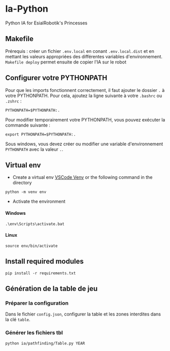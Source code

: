 # Ia-Python

Python IA for EsialRobotik's Princesses

## Makefile
Prérequis : créer un fichier `.env.local` en conant `.env.local.dist` et en mettant les valeurs appropriées des différentes variables d'environnement.
`Makefile deploy` permet ensuite de copier l'IA sur le robot

## Configurer votre PYTHONPATH
Pour que les imports fonctionnent correctement, il faut ajouter le dossier `.` à votre PYTHONPATH.
Pour cela, ajoutez la ligne suivante à votre `.bashrc` ou `.zshrc` :
```
PYTHONPATH=$PYTHONPATH:.
```
Pour modifier temporairement votre PYTHONPATH, vous pouvez exécuter la commande suivante :
```
export PYTHONPATH=$PYTHONPATH:.
``` 
Sous windows, vous devez créer ou modifier une variable d'environnement `PYTHONPATH` avec la valeur `.`.

## Virtual env
- Create a virtual env [VSCode Venv](https://code.visualstudio.com/docs/python/environments) or the following command in the directory
```
python -m venv env  
```
- Activate the environment
#### Windows
```
.\env\Scripts\activate.bat
```
#### Linux
```
source env/bin/activate
```
## Install required modules
```
pip install -r requirements.txt
```

## Génération de la table de jeu
### Préparer la configuration
Dans le fichier `config.json`, configurer la table et les zones interdites dans la clé `table`.
### Générer les fichiers tbl
```
python ia/pathfinding/Table.py YEAR
```